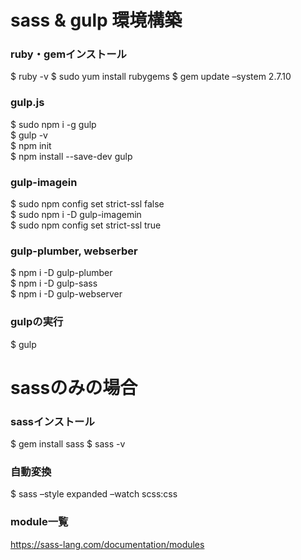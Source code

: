 # sass & gulp 環境構築
### ruby・gemインストール
$ ruby -v
$ sudo yum install rubygems
$ gem update –system 2.7.10

### gulp.js
$ sudo npm i -g gulp<br>
$ gulp -v<br>
$ npm init<br>
$ npm install --save-dev gulp

### gulp-imagein
$ sudo npm config set strict-ssl false<br>
$ sudo npm i -D gulp-imagemin<br>
$ sudo npm config set strict-ssl true

### gulp-plumber, webserber
$ npm i -D gulp-plumber<br>
$ npm i -D gulp-sass<br>
$ npm i -D gulp-webserver

### gulpの実行
$ gulp


# sassのみの場合
### sassインストール
$ gem install sass
$ sass -v

### 自動変換
$ sass –style expanded –watch scss:css

### module一覧
https://sass-lang.com/documentation/modules

